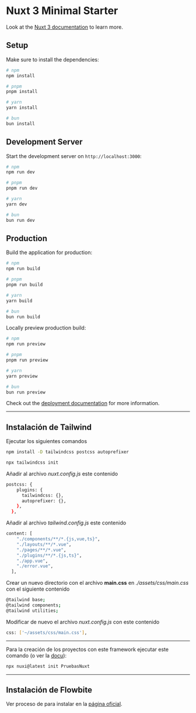 # Nuxt 3 Minimal Starter

Look at the [Nuxt 3 documentation](https://nuxt.com/docs/getting-started/introduction) to learn more.

## Setup

Make sure to install the dependencies:

```bash
# npm
npm install

# pnpm
pnpm install

# yarn
yarn install

# bun
bun install
```

## Development Server

Start the development server on `http://localhost:3000`:

```bash
# npm
npm run dev

# pnpm
pnpm run dev

# yarn
yarn dev

# bun
bun run dev
```

## Production

Build the application for production:

```bash
# npm
npm run build

# pnpm
pnpm run build

# yarn
yarn build

# bun
bun run build
```

Locally preview production build:

```bash
# npm
npm run preview

# pnpm
pnpm run preview

# yarn
yarn preview

# bun
bun run preview
```

Check out the [deployment documentation](https://nuxt.com/docs/getting-started/deployment) for more information.

<hr>

## Instalación de Tailwind

Ejecutar los siguientes comandos
```sh
npm install -D tailwindcss postcss autoprefixer
```
```sh
npx tailwindcss init
```

Añadir al archivo *nuxt.config.js* este contenido
```sh
postcss: {
    plugins: {
      tailwindcss: {},
      autoprefixer: {},
    },
  },
```

Añadir al archivo *tailwind.config.js* este contenido
```sh
content: [
    "./components/**/*.{js,vue,ts}",
    "./layouts/**/*.vue",
    "./pages/**/*.vue",
    "./plugins/**/*.{js,ts}",
    "./app.vue",
    "./error.vue",
  ],
```

Crear un nuevo directorio con el archivo **main.css** en *./assets/css/main.css* con el siguiente contenido
```sh
@tailwind base;
@tailwind components;
@tailwind utilities;
```

Modificar de nuevo el archivo *nuxt.config.js* con este contenido
```sh
css: ['~/assets/css/main.css'],
```

<hr>

Para la creación de los proyectos con este framework ejecutar este comando (o ver la [docu](https://tailwindcss.com/docs/guides/nuxtjs)):
```sh
npx nuxi@latest init PruebasNuxt
```

<hr>

## Instalación de Flowbite

Ver proceso de para instalar en la [página oficial](https://flowbite.com/docs/getting-started/nuxt-js/#install-flowbite).